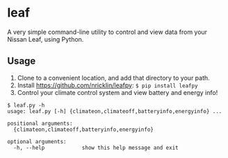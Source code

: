 # leaf
A very simple command-line utility to control and view data from your Nissan Leaf, using Python.

## Usage
1. Clone to a convenient location, and add that directory to your path.
2. Install https://github.com/nricklin/leafpy: `$ pip install leafpy`
3. Control your climate control system and view battery and energy info!

```
$ leaf.py -h
usage: leaf.py [-h] {climateon,climateoff,batteryinfo,energyinfo} ...

positional arguments:
  {climateon,climateoff,batteryinfo,energyinfo}

optional arguments:
  -h, --help            show this help message and exit
```
